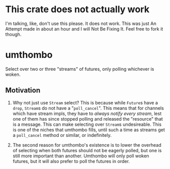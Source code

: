 # This crate does not actually work

I'm talking, like, don't use this please. It does not work. This was just An Attempt made in about an hour and I will Not Be Fixing It. Feel free to fork it though.

# umthombo

Select over two or three "streams" of futures, only polling whichever is woken.

## Motivation

1. Why not just use `Stream` select? This is because while `Future`s have a `drop`, `Stream`s do not have a "`poll_cancel`".
This means that for channels which have stream impls, they have to *always notify every stream*, lest one of them has
since stopped polling and released the "resource" that is a message. This can make selecting over `Stream`s undesireable.
This is one of the niches that umthombo fills, until such a time as streams get a `poll_cancel` method or similar,
or indefinitely.

2. The second reason for umthombo's existence is to lower the overhead of selecting when both futures should not be
eagerly polled, but one is still more important than another. Umthombo will only poll woken futures, but it will also
prefer to poll the futures in order.
